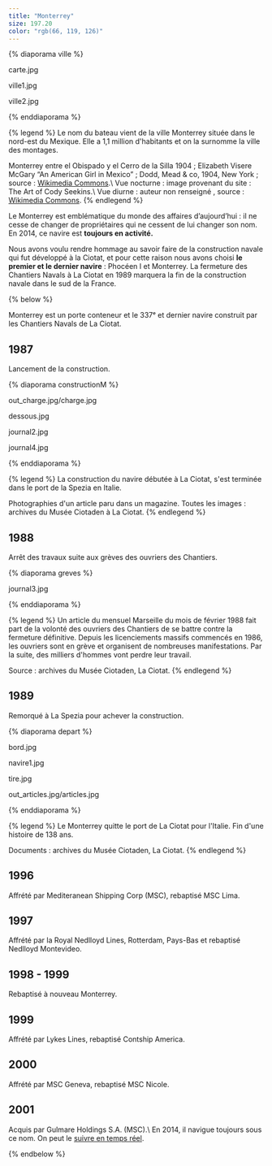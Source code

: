 ```yaml
---
title: "Monterrey"
size: 197.20
color: "rgb(66, 119, 126)"
---
```


{% diaporama ville %}

carte.jpg

ville1.jpg

ville2.jpg

{% enddiaporama %}

{% legend %}
Le nom du bateau vient de la ville Monterrey située dans le nord-est du Mexique. Elle a 1,1 million d'habitants et on la surnomme la ville des montages.

Monterrey entre el Obispado y el Cerro de la Silla 1904&nbsp;; Elizabeth Visere McGary “An American Girl in Mexico”&nbsp;; Dodd, Mead & co, 1904, New York&nbsp;; source&nbsp;: [Wikimedia Commons](https://commons.wikimedia.org/wiki/Main_Page?uselang=fr).\\
Vue nocturne&nbsp;: image provenant du site&nbsp;: The Art of Cody Seekins.\\
Vue diurne&nbsp;: auteur non renseigné&nbsp;, source&nbsp;: [Wikimedia Commons](https://commons.wikimedia.org/wiki/Main_Page?uselang=fr).
{% endlegend %}


Le Monterrey est emblématique du monde des affaires d’aujourd’hui&nbsp;: il ne cesse de changer de propriétaires qui ne cessent de lui changer son nom. En 2014, ce navire est **toujours en activité.**

Nous avons voulu rendre hommage au savoir faire de la construction navale qui fut développé à la Ciotat, et pour cette raison nous avons choisi **le premier et le dernier navire**&nbsp;: Phocéen I et Monterrey. La fermeture des Chantiers Navals à La Ciotat en 1989 marquera la fin de la construction navale dans le sud de la France.

{% below %}

Monterrey est un porte conteneur et le 337ᵉ et dernier navire construit par les Chantiers Navals de La Ciotat.

1987
------------

Lancement de la construction.

{% diaporama constructionM %}

out_charge.jpg/charge.jpg

dessous.jpg

journal2.jpg

journal4.jpg


{% enddiaporama %}


{% legend %}
La construction du navire débutée à La Ciotat, s'est terminée dans le port de la Spezia en Italie.

Photographies d'un article paru dans un magazine. Toutes les images&nbsp;: archives du Musée Ciotaden à La Ciotat.
{% endlegend %}

1988
------------

Arrêt des travaux suite aux grèves des ouvriers des Chantiers.

{% diaporama greves %}

journal3.jpg

{% enddiaporama %}

{% legend %}
Un article du mensuel Marseille du mois de février 1988 fait part de la volonté des ouvriers des Chantiers de se battre contre la fermeture définitive. Depuis les licenciements massifs commencés en 1986, les ouvriers sont en grève et organisent de nombreuses manifestations. Par la suite, des milliers d'hommes vont perdre leur travail.

Source&nbsp;: archives du Musée Ciotaden, La Ciotat.
{% endlegend %}

1989
------------

Remorqué à La Spezia pour achever la construction.

{% diaporama depart %}

bord.jpg

navire1.jpg

tire.jpg

out_articles.jpg/articles.jpg

{% enddiaporama %}

{% legend %}
Le Monterrey quitte le port de La Ciotat pour l'Italie. Fin d'une histoire de 138 ans.

Documents&nbsp;: archives du Musée Ciotaden, La Ciotat.
{% endlegend %}


1996
------------

Affrété par Mediteranean Shipping Corp (MSC), rebaptisé MSC Lima.

1997
------------

Affrété par la Royal Nedlloyd Lines, Rotterdam, Pays-Bas et rebaptisé Nedlloyd Montevideo.

1998 - 1999
------------

Rebaptisé à nouveau Monterrey.

1999
------------

Affrété par Lykes Lines, rebaptisé Contship America.

2000
------------

Affrété par MSC Geneva, rebaptisé MSC Nicole.

2001
------------

Acquis par Gulmare Holdings S.A. (MSC).\\
En 2014, il navigue toujours sous ce nom. On peut le [suivre en temps réel](http://www.marinetraffic.com/fr/ais/details/ships/8509387/vessel:MSC_NICOLE).

{% endbelow %}

